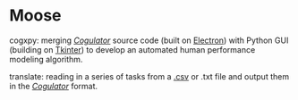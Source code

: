 # Moose

cogxpy:
merging <i><a href = "https://github.com/Cogulator/Cogulator">Cogulator</a></i> source code (built on <a href = "electronjs.org">Electron</a>) with Python GUI (building on <a href="https://docs.python.org/3/library/tkinter.html">Tkinter</a>) to develop an automated human performance modeling algorithm.  

translate:
reading in a series of tasks from a <a href = "https://en.wikipedia.org/wiki/Comma-separated_values">.csv</a> or .txt file and output them in the <i><a href = "https://github.com/Cogulator/Cogulator">Cogulator</a></i> format.
